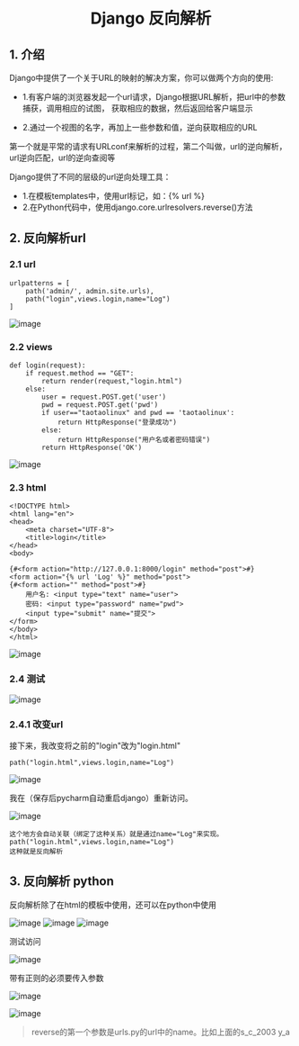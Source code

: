 <center><h1>Django 反向解析</h1></center>

## 1. 介绍
Django中提供了一个关于URL的映射的解决方案，你可以做两个方向的使用:

- 1.有客户端的浏览器发起一个url请求，Django根据URL解析，把url中的参数捕获，调用相应的试图，
获取相应的数据，然后返回给客户端显示

- 2.通过一个视图的名字，再加上一些参数和值，逆向获取相应的URL

第一个就是平常的请求有URLconf来解析的过程，第二个叫做，url的逆向解析，url逆向匹配，url的逆向查阅等

Django提供了不同的层级的url逆向处理工具：

- 1.在模板templates中，使用url标记，如：{% url %}
- 2.在Python代码中，使用django.core.urlresolvers.reverse()方法

## 2. 反向解析url
### 2.1 url
```
urlpatterns = [
    path('admin/', admin.site.urls),
    path("login",views.login,name="Log")
]
```
![image](../../../pictures/django/url/p1.png)

### 2.2 views
```
def login(request):
    if request.method == "GET":
        return render(request,"login.html")
    else:
        user = request.POST.get('user')
        pwd = request.POST.get('pwd')
        if user=="taotaolinux" and pwd == 'taotaolinux':
            return HttpResponse("登录成功")
        else:
            return HttpResponse("用户名或者密码错误")
        return HttpResponse('OK')
```

![image](../../../pictures/django/url/p2.png)

### 2.3 html
```
<!DOCTYPE html>
<html lang="en">
<head>
    <meta charset="UTF-8">
    <title>login</title>
</head>
<body>

{#<form action="http://127.0.0.1:8000/login" method="post">#}
<form action="{% url 'Log' %}" method="post">
{#<form action="" method="post">#}
    用户名: <input type="text" name="user">
    密码: <input type="password" name="pwd">
    <input type="submit" name="提交">
</form>
</body>
</html>
```
![image](../../../pictures/django/url/p3.png)

### 2.4 测试

![image](../../../pictures/django/url/p4.png)

### 2.4.1 改变url
接下来，我改变将之前的"login"改为"login.html"
```
path("login.html",views.login,name="Log")
```

![image](../../../pictures/django/url/p5.png)

我在（保存后pycharm自动重启django）重新访问。

![image](../../../pictures/django/url/p6.png)

```
这个地方会自动关联（绑定了这种关系）就是通过name="Log"来实现。
path("login.html",views.login,name="Log")
这种就是反向解析
```


## 3. 反向解析 python
反向解析除了在html的模板中使用，还可以在python中使用

![image](../../../pictures/django/url/p7.png)
![image](../../../pictures/django/url/p8.png)
![image](../../../pictures/django/url/p9.png)

测试访问

![image](../../../pictures/django/url/p10.png)

带有正则的必须要传入参数

![image](../../../pictures/django/url/p11.png)

![image](../../../pictures/django/url/p12.png)

> reverse的第一个参数是urls.py的url中的name。比如上面的s_c_2003 y_a
